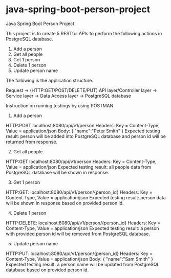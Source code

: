 # java-spring-boot-person-project
Java Spring Boot Person Project

This project is to create 5 RESTful APIs to perform the following actions in PostgreSQL database.
1. Add a person
2. Get all people
3. Get 1 person
4. Delete 1 person
5. Update person name

The following is the application structure.

Request -> (HTTP:GET/POST/DELETE/PUT) API layer/Controller layer -> Service layer -> Data Access layer -> PostgreSQL database

Instruction on running testings by using POSTMAN.
1. Add a person

HTTP:POST localhost:8080/api/v1/person
Headers: Key = Content-Type, Value = application/json
Body: { "name":"Peter Smith" }
Expected testing result: person will be added into PostgreSQL database and person id will be returned from response.

2. Get all people

HTTP:GET localhost:8080/api/v1/person
Headers: Key = Content-Type, Value = application/json
Expected testing result: all people data from PostgreSQL database will be shown in response.

3. Get 1 person

HTTP:GET: localhost:8080/api/v1/person/{person_id}
Headers: Key = Content-Type, Value = application/json
Expected testing result: person data will be shown in response based on provided person id.

4. Delete 1 person

HTTP:DELETE: localhost:8080/api/v1/person/{person_id}
Headers: Key = Content-Type, Value = application/json
Expected testing result: a person with provided person id will be removed from PostgreSQL database.

5. Update person name

HTTP:PUT: localhost:8080/api/v1/person/{person_id}
Headers: Key = Content-Type, Value = application/json
Body: { "name":"Sam Smith" }
Expected testing result: a person name will be updated from PostgreSQL database based on provided person id.
